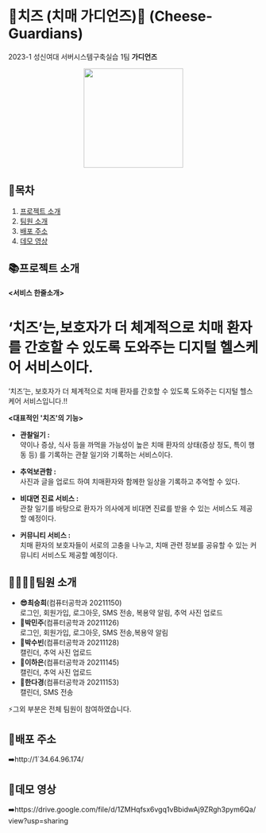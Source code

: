 # 🧀치즈 (치매 가디언즈)🧀 (Cheese-Guardians)
2023-1 성신여대 서버시스템구축실습 1팀  <b>가디언즈</b>
<p align="center">
  <img src="https://user-images.githubusercontent.com/80445246/245830427-cdd7d976-233b-4f13-bf4c-a9599c9999d8.png" style="width:200px; height:200px">
 </p>

## 📖목차
1. [프로젝트 소개](#프로젝트-소개)
2. [팀원 소개](#팀원-소개)
3. [배포 주소](#배포-주소)
4. [데모 영상](#데모-영상)



## 📚프로젝트 소개
<b><서비스 한줄소개></b> <br>

 ‘치즈’는,보호자가 더 체계적으로 치매 환자를 간호할 수 있도록 도와주는 디지털 헬스케어 서비스이다. 
=======
 ‘치즈’는, 보호자가 더 체계적으로 치매 환자를 간호할 수 있도록 도와주는 디지털 헬스케어 서비스입니다.!!

<b><대표적인 '치즈'의 기능></b> <br>
- <b>관찰일기 :</b> <br> 
  약이나 증상, 식사 등을 까먹을 가능성이 높은 치매 환자의 상태(증상 정도, 특이 행동 등) 를 기록하는 관찰 일기와 기록하는 서비스이다.

- <b>추억보관함 :</b> <br>
  사진과 글을 업로드 하여 치매환자와 함께한 일상을 기록하고 추억할 수 있다.

- <b>비대면 진료 서비스 : </b> <br>
관찰 일기를 바탕으로 환자가 의사에게 비대면 진료를 받을 수 있는 서비스도 제공할 예정이다.

- <b>커뮤니티 서비스 : </b> <br>
 치매 환자의 보호자들이 서로의 고충을 나누고, 치매 관련 정보를 공유할 수 있는 커뮤니티 서비스도 제공할 예정이다.  

## 👨‍👩‍👧‍👦팀원 소개
- <b>😎최승희</b>(컴퓨터공학과 20211150) <br>
  로그인, 회원가입, 로그아웃, SMS 전송, 복용약 알림, 추억 사진 업로드<br>
-  <b>🫡박민주</b>(컴퓨터공학과 20211126) <br>
  로그인, 회원가입, 로그아웃, SMS 전송,복용약 알림<br>
- <b>🫡박수빈</b>(컴퓨터공학과 20211128)  <br>
  캘린더, 추억 사진 업로드<br>
-  <b>🫡이하은</b>(컴퓨터공학과 20211145) <br>
  캘린더, 추억 사진 업로드<br>
-  <b>🫡한다경</b>(컴퓨터공학과 20211153)  <br>
 캘린더, SMS 전송<br>
  
⚡그외 부분은 전체 팀원이 참여하였습니다.<br>

## 🔎배포 주소
➡️http://1`34.64.96.174/
  
## 🔗데모 영상
➡️https://drive.google.com/file/d/1ZMHqfsx6vgq1vBbidwAj9ZRgh3pym6Qa/view?usp=sharing


  
